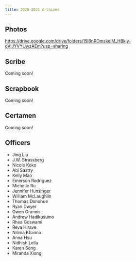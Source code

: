 ```yaml
---
title: 2020-2021 Archives
---
```


## Photos
<https://drive.google.com/drive/folders/15I6nROmskeiM_HBkjy-oViJYVYUwzAEm?usp=sharing>

## Scribe
Coming soon!

## Scrapbook
Coming soon!

## Certamen
Coming soon!

## Officers
- Jing Liu
- J.W. Strassberg
- Nicole Koko
- Abi Sastry
- Kelly Mao
- Emerson Rodriguez
- Michelle Ru
- Jennifer Hunsinger
- William McLaughlin
- Thomas Donohue
- Ryan Dwyer
- Owen Grannis
- Andrew Hadikusumo
- Rhea Goswami
- Reva Hirave
- Nilima Khanna
- Anna Hsu
- Nidhish Lella
- Karen Song
- Miranda Xiong